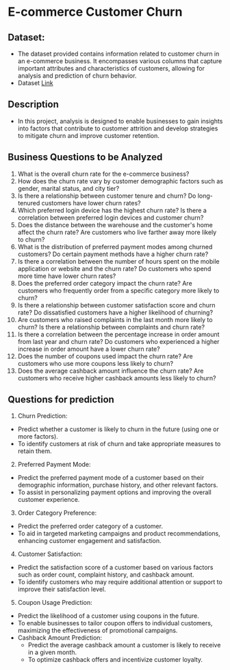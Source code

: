 # E-commerce Customer Churn
## Dataset:
- The dataset provided contains information related to customer churn in an e-commerce business. It encompasses various columns that capture important attributes and characteristics of customers, allowing for analysis and prediction of churn behavior.
- Dataset <a href='https://www.kaggle.com/datasets/ankitverma2010/ecommerce-customer-churn-analysis-and-prediction?sort=most-comments'>Link</a>

  
## Description
- In this project, analysis is designed to enable businesses to gain insights into factors that contribute to customer attrition and develop strategies to mitigate churn and improve customer retention.

## Business Questions to be Analyzed

1. What is the overall churn rate for the e-commerce business?
2. How does the churn rate vary by customer demographic factors such as gender, marital status, and city tier?
3. Is there a relationship between customer tenure and churn? Do long-tenured customers have lower churn rates?
4. Which preferred login device has the highest churn rate? Is there a correlation between preferred login devices and customer churn?
5. Does the distance between the warehouse and the customer's home affect the churn rate? Are customers who live farther away more likely to churn?
6. What is the distribution of preferred payment modes among churned customers? Do certain payment methods have a higher churn rate?
7. Is there a correlation between the number of hours spent on the mobile application or website and the churn rate? Do customers who spend more time have lower churn rates?
8. Does the preferred order category impact the churn rate? Are customers who frequently order from a specific category more likely to churn?
9. Is there a relationship between customer satisfaction score and churn rate? Do dissatisfied customers have a higher likelihood of churning?
10. Are customers who raised complaints in the last month more likely to churn? Is there a relationship between complaints and churn rate?
11. Is there a correlation between the percentage increase in order amount from last year and churn rate? Do customers who experienced a higher increase in order amount have a lower churn rate?
12. Does the number of coupons used impact the churn rate? Are customers who use more coupons less likely to churn?
13. Does the average cashback amount influence the churn rate? Are customers who receive higher cashback amounts less likely to churn?


## Questions for prediction
1. Churn Prediction:
  - Predict whether a customer is likely to churn in the future (using one or more factors).
  - To identify customers at risk of churn and take appropriate measures to retain them.
2. Preferred Payment Mode:
  - Predict the preferred payment mode of a customer based on their demographic information, purchase history, and other relevant factors.
  - To assist in personalizing payment options and improving the overall customer experience.
3. Order Category Preference:
  - Predict the preferred order category of a customer. 
  - To aid in targeted marketing campaigns and product recommendations, enhancing customer engagement and satisfaction.
4. Customer Satisfaction:
  - Predict the satisfaction score of a customer based on various factors such as order count, complaint history, and cashback amount.
  - To identify customers who may require additional attention or support to improve their satisfaction level.
5. Coupon Usage Prediction:
  - Predict the likelihood of a customer using coupons in the future.
  - To enable businesses to tailor coupon offers to individual customers, maximizing the effectiveness of promotional campaigns.
- Cashback Amount Prediction:
  - Predict the average cashback amount a customer is likely to receive in a given month.
  - To optimize cashback offers and incentivize customer loyalty.

















